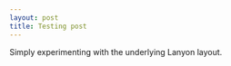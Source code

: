 ```yaml
---
layout: post
title: Testing post
---
```


Simply experimenting with the underlying Lanyon layout.